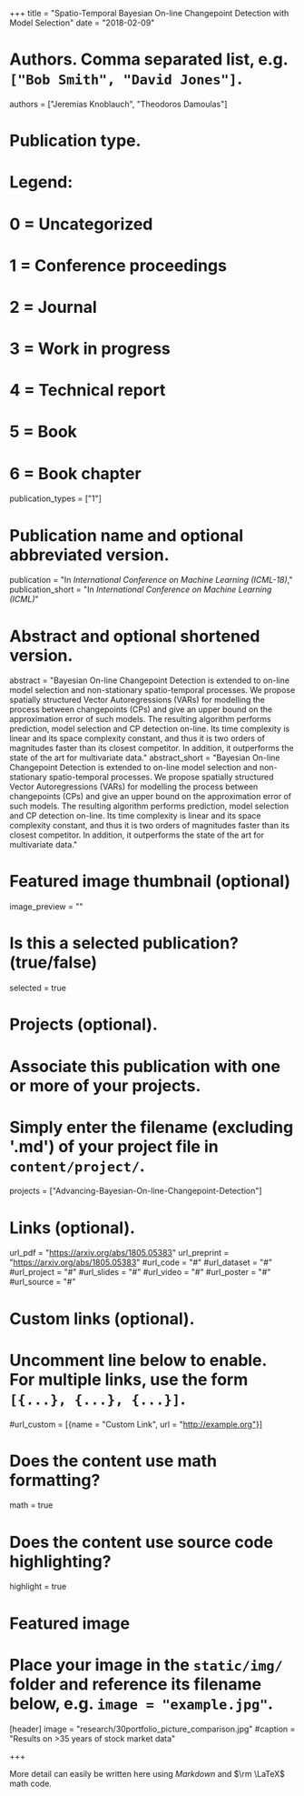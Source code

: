 +++
title = "Spatio-Temporal Bayesian On-line Changepoint Detection with Model Selection"
date = "2018-02-09"

# Authors. Comma separated list, e.g. `["Bob Smith", "David Jones"]`.
authors = ["Jeremias Knoblauch", "Theodoros Damoulas"]

# Publication type.
# Legend:
# 0 = Uncategorized
# 1 = Conference proceedings
# 2 = Journal
# 3 = Work in progress
# 4 = Technical report
# 5 = Book
# 6 = Book chapter
publication_types = ["1"]

# Publication name and optional abbreviated version.
publication = "In *International Conference on Machine Learning (ICML-18)*,"
publication_short = "In *International Conference on Machine Learning (ICML)*"

# Abstract and optional shortened version.
abstract = "Bayesian On-line Changepoint Detection is extended to on-line model selection and non-stationary spatio-temporal processes. We propose spatially structured Vector Autoregressions (VARs) for modelling the process between changepoints (CPs) and give an upper bound on the approximation error of such models. The resulting algorithm performs prediction, model selection and CP detection on-line. Its time complexity is linear and its space complexity constant, and thus it is two orders of magnitudes faster than its closest competitor. In addition, it outperforms the state of the art for multivariate data."
abstract_short = "Bayesian On-line Changepoint Detection is extended to on-line model selection and non-stationary spatio-temporal processes. We propose spatially structured Vector Autoregressions (VARs) for modelling the process between changepoints (CPs) and give an upper bound on the approximation error of such models. The resulting algorithm performs prediction, model selection and CP detection on-line. Its time complexity is linear and its space complexity constant, and thus it is two orders of magnitudes faster than its closest competitor. In addition, it outperforms the state of the art for multivariate data."

# Featured image thumbnail (optional)
image_preview = ""

# Is this a selected publication? (true/false)
selected = true

# Projects (optional).
#   Associate this publication with one or more of your projects.
#   Simply enter the filename (excluding '.md') of your project file in `content/project/`.
projects = ["Advancing-Bayesian-On-line-Changepoint-Detection"]

# Links (optional).
url_pdf = "https://arxiv.org/abs/1805.05383"
url_preprint = "https://arxiv.org/abs/1805.05383"
#url_code = "#"
#url_dataset = "#"
#url_project = "#"
#url_slides = "#"
#url_video = "#"
#url_poster = "#"
#url_source = "#"

# Custom links (optional).
#   Uncomment line below to enable. For multiple links, use the form `[{...}, {...}, {...}]`.
#url_custom = [{name = "Custom Link", url = "http://example.org"}]

# Does the content use math formatting?
math = true

# Does the content use source code highlighting?
highlight = true

# Featured image
# Place your image in the `static/img/` folder and reference its filename below, e.g. `image = "example.jpg"`.
[header]
image = "research/30portfolio_picture_comparison.jpg"
#caption = "Results on >35 years of stock market data"

+++

More detail can easily be written here using *Markdown* and $\rm \LaTeX$ math code.

